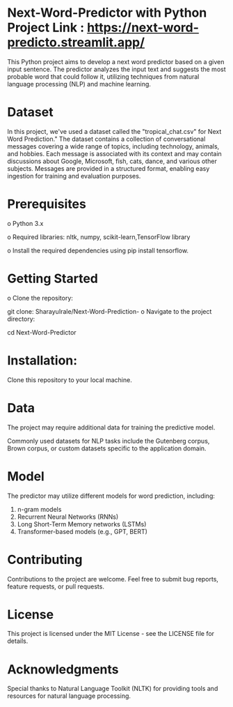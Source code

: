 # Next-Word-Predictor with Python  Project Link : https://next-word-predicto.streamlit.app/
This Python project aims to develop a next word predictor based on a given input sentence. The predictor analyzes the input text and suggests the most probable word that could follow it, utilizing techniques from natural language processing (NLP) and machine learning.

# Dataset
In this project, we've used a dataset called the "tropical_chat.csv" for Next Word Prediction." The dataset contains a collection of conversational messages covering a wide range of topics, including technology, animals, and hobbies.
Each message is associated with its context and may contain discussions about Google, Microsoft, fish, cats, dance, and various other subjects.
Messages are provided in a structured format, enabling easy ingestion for training and evaluation purposes.

# Prerequisites
o Python 3.x

o Required libraries: nltk, numpy, scikit-learn,TensorFlow library



o Install the required dependencies using pip install tensorflow.
# Getting Started
o Clone the repository:

git clone: 
SharayuIrale/Next-Word-Prediction-
o Navigate to the project directory:

cd Next-Word-Predictor

# Installation:
Clone this repository to your local machine.

# Data
The project may require additional data for training the predictive model. 

Commonly used datasets for NLP tasks include the Gutenberg corpus, Brown corpus, or custom datasets specific to the application domain.

# Model
The predictor may utilize different models for word prediction, including:

1. n-gram models
2. Recurrent Neural Networks (RNNs)
3. Long Short-Term Memory networks (LSTMs)
4. Transformer-based models (e.g., GPT, BERT)

# Contributing
Contributions to the project are welcome. Feel free to submit bug reports, feature requests, or pull requests.

# License
This project is licensed under the MIT License - see the LICENSE file for details.

# Acknowledgments
Special thanks to Natural Language Toolkit (NLTK) for providing tools and resources for natural language processing.
